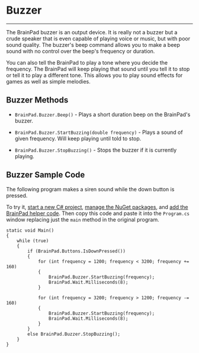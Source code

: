# Buzzer
---
The BrainPad buzzer is an output device. It is really not a buzzer but a crude speaker that is even capable of playing voice or music, but with poor sound quality. The buzzer's beep command allows you to make a beep sound with no control over the beep's frequency or duration.

You can also tell the BrainPad to play a tone where you decide the frequency. The BrainPad will keep playing that sound until you tell it to stop or tell it to play a different tone. This allows you to play sound effects for games as well as simple melodies.

## Buzzer Methods
 
* `BrainPad.Buzzer.Beep()` - Plays a short duration beep on the BrainPad's buzzer.  
 
* `BrainPad.Buzzer.StartBuzzing(double frequency)` - Plays a sound of given frequency. Will keep playing until told to stop.
* `BrainPad.Buzzer.StopBuzzing()` - Stops the buzzer if it is currently playing.

## Buzzer Sample Code

The following program makes a siren sound while the down button is pressed.

To try it, [start a new C# project](../csharp/intro.md#start-a-new-project), [manage the NuGet packages](../csharp/intro.md#manage-the-nuget-packages), and [add the BrainPad helper code](../csharp/intro.md#add-the-brainpad-helper-code). Then copy this code and paste it into the `Program.cs` window replacing just the `main` method in the original program.

```
static void Main()
{
    while (true)
    {
        if (BrainPad.Buttons.IsDownPressed())
        {
            for (int frequency = 1200; frequency < 3200; frequency += 160)
            {
                BrainPad.Buzzer.StartBuzzing(frequency);
                BrainPad.Wait.Milliseconds(8);
            }

            for (int frequency = 3200; frequency > 1200; frequency -= 160)
            {
                BrainPad.Buzzer.StartBuzzing(frequency);
                BrainPad.Wait.Milliseconds(8);
            }
        }
        else BrainPad.Buzzer.StopBuzzing();
    }
}
```